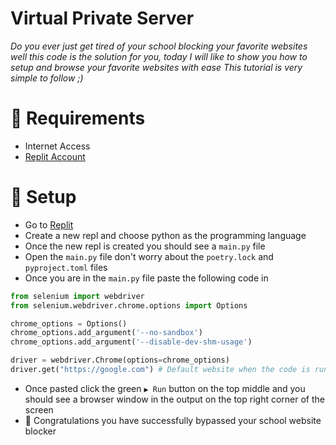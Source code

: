 # Virtual Private Server
*Do you ever just get tired of your school blocking your favorite websites well this code is the solution for you, today I will like to show you how to setup and browse your favorite websites with ease*
*This tutorial is very simple to follow ;)*

# 📝 Requirements
* Internet Access
* [Replit Account](https://replit.com/signup)

# 💪 Setup
* Go to [Replit](https://replit.com)
* Create a new repl and choose python as the programming language
* Once the new repl is created you should see a `main.py` file
* Open the `main.py` file don't worry about the `poetry.lock` and `pyproject.toml` files
* Once you are in the `main.py` file paste the following code in
```python
from selenium import webdriver
from selenium.webdriver.chrome.options import Options

chrome_options = Options()
chrome_options.add_argument('--no-sandbox')
chrome_options.add_argument('--disable-dev-shm-usage')

driver = webdriver.Chrome(options=chrome_options)
driver.get("https://google.com") # Default website when the code is running
```
* Once pasted click the green `▶️ Run` button on the top middle and you should see a browser window in the output on the top right corner of the screen
* 🎉 Congratulations you have successfully bypassed your school website blocker
